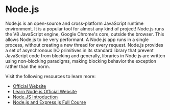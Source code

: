 # Node.js

Node.js is an open-source and cross-platform JavaScript runtime environment. It is a popular tool for almost any kind of project! Node.js runs the V8 JavaScript engine, Google Chrome's core, outside the browser. This allows Node.js to be very performant. A Node.js app runs in a single process, without creating a new thread for every request. Node.js provides a set of asynchronous I/O primitives in its standard library that prevent JavaScript code from blocking and generally, libraries in Node.js are written using non-blocking paradigms, making blocking behavior the exception rather than the norm.

Visit the following resources to learn more:

- [Official Website](https://nodejs.org/en/about/)
- [Learn Node.js Official Website](https://nodejs.dev/en/learn/)
- [Node.JS Introduction](https://www.w3schools.com/nodejs/nodejs_intro.asp)
- [Node.js and Express.js Full Course](https://www.youtube.com/watch?v=Oe421EPjeBE)